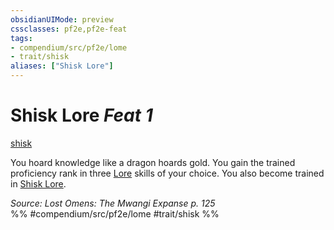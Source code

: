 ```yaml
---
obsidianUIMode: preview
cssclasses: pf2e,pf2e-feat
tags:
- compendium/src/pf2e/lome
- trait/shisk
aliases: ["Shisk Lore"]
---
```

# Shisk Lore  *Feat 1*  
[shisk](rules/traits/shisk-lome.md "Shisk Ancestry & Heritage Trait")  


You hoard knowledge like a dragon hoards gold. You gain the trained proficiency rank in three [Lore](compendium/skills.md#Lore) skills of your choice. You also become trained in [Shisk Lore](compendium/skills.md#Lore).

*Source: Lost Omens: The Mwangi Expanse p. 125*  
%% #compendium/src/pf2e/lome #trait/shisk %%